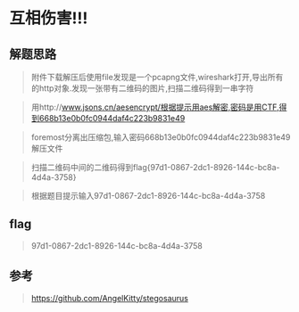 # 互相伤害!!!

## 解题思路

> 附件下载解压后使用file发现是一个pcapng文件,wireshark打开,导出所有的http对象.发现一张带有二维码的图片,扫描二维码得到一串字符

> 用http://www.jsons.cn/aesencrypt/根据提示用aes解密,密码是用CTF,得到668b13e0b0fc0944daf4c223b9831e49

> foremost分离出压缩包,输入密码668b13e0b0fc0944daf4c223b9831e49解压文件

> 扫描二维码中间的二维码得到flag{97d1-0867-2dc1-8926-144c-bc8a-4d4a-3758}

> 根据题目提示输入97d1-0867-2dc1-8926-144c-bc8a-4d4a-3758

## flag

> 97d1-0867-2dc1-8926-144c-bc8a-4d4a-3758

## 参考

> https://github.com/AngelKitty/stegosaurus
